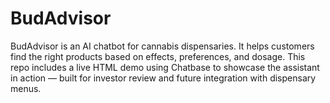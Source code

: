 # BudAdvisor
BudAdvisor is an AI chatbot for cannabis dispensaries. It helps customers find the right products based on effects, preferences, and dosage. This repo includes a live HTML demo using Chatbase to showcase the assistant in action — built for investor review and future integration with dispensary menus.
